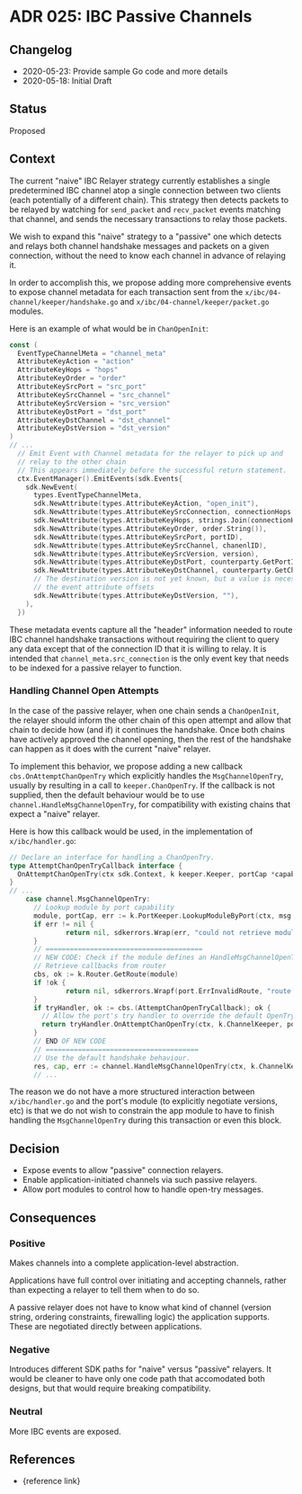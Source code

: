 # ADR 025: IBC Passive Channels

## Changelog

- 2020-05-23: Provide sample Go code and more details
- 2020-05-18: Initial Draft

## Status

Proposed

## Context

The current "naive" IBC Relayer strategy currently establishes a single predetermined IBC channel atop a single connection between two clients (each potentially of a different chain).  This strategy then detects packets to be relayed by watching for `send_packet` and `recv_packet` events matching that channel, and sends the necessary transactions to relay those packets.

We wish to expand this "naive" strategy to a "passive" one which detects and relays both channel handshake messages and packets on a given connection, without the need to know each channel in advance of relaying it.

In order to accomplish this, we propose adding more comprehensive events to expose channel metadata for each transaction sent from the `x/ibc/04-channel/keeper/handshake.go` and `x/ibc/04-channel/keeper/packet.go` modules.

Here is an example of what would be in `ChanOpenInit`:

```go
const (
  EventTypeChannelMeta = "channel_meta"
  AttributeKeyAction = "action"
  AttributeKeyHops = "hops"
  AttributeKeyOrder = "order"
  AttributeKeySrcPort = "src_port"
  AttributeKeySrcChannel = "src_channel"
  AttributeKeySrcVersion = "src_version"
  AttributeKeyDstPort = "dst_port"
  AttributeKeyDstChannel = "dst_channel"
  AttributeKeyDstVersion = "dst_version"
)
// ...
  // Emit Event with Channel metadata for the relayer to pick up and
  // relay to the other chain
  // This appears immediately before the successful return statement.
  ctx.EventManager().EmitEvents(sdk.Events{
    sdk.NewEvent(
      types.EventTypeChannelMeta,
      sdk.NewAttribute(types.AttributeKeyAction, "open_init"),
      sdk.NewAttribute(types.AttributeKeySrcConnection, connectionHops[0]),
      sdk.NewAttribute(types.AttributeKeyHops, strings.Join(connectionHops, ",")),
      sdk.NewAttribute(types.AttributeKeyOrder, order.String()),
      sdk.NewAttribute(types.AttributeKeySrcPort, portID),
      sdk.NewAttribute(types.AttributeKeySrcChannel, chanenlID),
      sdk.NewAttribute(types.AttributeKeySrcVersion, version),
      sdk.NewAttribute(types.AttributeKeyDstPort, counterparty.GetPortID()),
      sdk.NewAttribute(types.AttributeKeyDstChannel, counterparty.GetChannelID()),
      // The destination version is not yet known, but a value is necessary to pad
      // the event attribute offsets
      sdk.NewAttribute(types.AttributeKeyDstVersion, ""),
    ),
  })
```

These metadata events capture all the "header" information needed to route IBC channel handshake transactions without requiring the client to query any data except that of the connection ID that it is willing to relay.  It is intended that `channel_meta.src_connection` is the only event key that needs to be indexed for a passive relayer to function.

### Handling Channel Open Attempts

In the case of the passive relayer, when one chain sends a `ChanOpenInit`, the relayer should inform the other chain of this open attempt and allow that chain to decide how (and if) it continues the handshake.  Once both chains have actively approved the channel opening, then the rest of the handshake can happen as it does with the current "naive" relayer.

To implement this behavior, we propose adding a new callback `cbs.OnAttemptChanOpenTry` which explicitly handles the `MsgChannelOpenTry`, usually by resulting in a call to `keeper.ChanOpenTry`.  If the callback is not supplied, then the default behaviour would be to use `channel.HandleMsgChannelOpenTry`, for compatibility with existing chains that expect a "naive" relayer.

Here is how this callback would be used, in the implementation of `x/ibc/handler.go`:

```go
// Declare an interface for handling a ChanOpenTry.
type AttemptChanOpenTryCallback interface {
  OnAttemptChanOpenTry(ctx sdk.Context, k keeper.Keeper, portCap *capability.Capability, msg types.MsgChannelOpenTry) (*sdk.Result, error)
}
// ...
    case channel.MsgChannelOpenTry:
      // Lookup module by port capability
      module, portCap, err := k.PortKeeper.LookupModuleByPort(ctx, msg.PortID)
      if err != nil {
              return nil, sdkerrors.Wrap(err, "could not retrieve module from port-id")
      }
      // =======================================
      // NEW CODE: Check if the module defines an HandleMsgChannelOpenTry callback.
      // Retrieve callbacks from router
      cbs, ok := k.Router.GetRoute(module)
      if !ok {
              return nil, sdkerrors.Wrapf(port.ErrInvalidRoute, "route not found to module: %s", module)
      }
      if tryHandler, ok := cbs.(AttemptChanOpenTryCallback); ok {
        // Allow the port's try handler to override the default OpenTry behaviour.
        return tryHandler.OnAttemptChanOpenTry(ctx, k.ChannelKeeper, portCap, msg)
      }
      // END OF NEW CODE
      // ======================================
      // Use the default handshake behaviour.
      res, cap, err := channel.HandleMsgChannelOpenTry(ctx, k.ChannelKeeper, portCap, msg)
      // ...
```

The reason we do not have a more structured interaction between `x/ibc/handler.go` and the port's module (to explicitly negotiate versions, etc) is that we do not wish to constrain the app module to have to finish handling the `MsgChannelOpenTry` during this transaction or even this block.

## Decision

- Expose events to allow "passive" connection relayers.
- Enable application-initiated channels via such passive relayers.
- Allow port modules to control how to handle open-try messages.

## Consequences

### Positive

Makes channels into a complete application-level abstraction.

Applications have full control over initiating and accepting channels, rather than expecting a relayer to tell them when to do so.

A passive relayer does not have to know what kind of channel (version string, ordering constraints, firewalling logic) the application supports.  These are negotiated directly between applications.

### Negative

Introduces different SDK paths for "naive" versus "passive" relayers.  It would be cleaner to have only one code path that accomodated both designs, but that would require breaking compatibility.

### Neutral

More IBC events are exposed.

## References

- {reference link}
